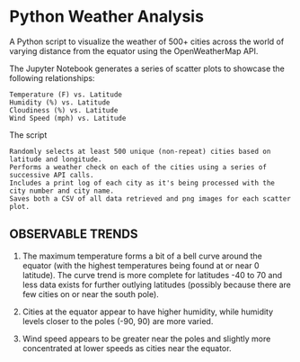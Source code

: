 # Python Weather Analysis

A Python script to visualize the weather of 500+ cities across the world of varying distance from the equator using the OpenWeatherMap API.

The Jupyter Notebook generates a series of scatter plots to showcase the following relationships:

    Temperature (F) vs. Latitude
    Humidity (%) vs. Latitude
    Cloudiness (%) vs. Latitude
    Wind Speed (mph) vs. Latitude

The script 

    Randomly selects at least 500 unique (non-repeat) cities based on latitude and longitude.
    Performs a weather check on each of the cities using a series of successive API calls.
    Includes a print log of each city as it's being processed with the city number and city name.
    Saves both a CSV of all data retrieved and png images for each scatter plot.


## OBSERVABLE TRENDS

1. The maximum temperature forms a bit of a bell curve around the equator (with the highest temperatures being found at or near 0 latitude). The curve trend is more complete for latitudes -40 to 70 and less data exists for further outlying latitudes (possibly because there are few cities on or near the south pole).

2. Cities at the equator appear to have higher humidity, while humidity levels closer to the poles (-90, 90) are more varied.

3. Wind speed appears to be greater near the poles and slightly more concentrated at lower speeds as cities near the equator.

